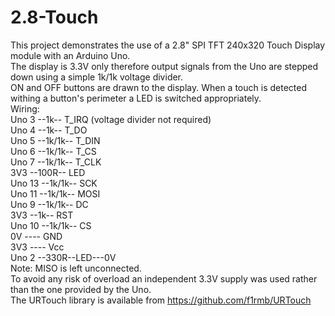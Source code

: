 # 2.8-Touch
This project demonstrates the use of a 2.8" SPI TFT 240x320 Touch Display module with an Arduino Uno.\
The display is 3.3V only therefore output signals from the Uno are stepped down using a simple 1k/1k
voltage divider.\
ON and OFF buttons are drawn to the display. When a touch is detected withing a button's perimeter
a LED is switched appropriately.\
Wiring:\
Uno 3 --1k-- T_IRQ (voltage divider not required)\
Uno 4 --1k-- T_DO\
Uno 5 --1k/1k-- T_DIN\
Uno 6 --1k/1k-- T_CS\
Uno 7 --1k/1k-- T_CLK\
3V3 --100R-- LED\
Uno 13 --1k/1k-- SCK\
Uno 11 --1k/1k-- MOSI\
Uno 9 --1k/1k-- DC\
3V3 --1k-- RST\
Uno 10 --1k/1k-- CS\
0V ---- GND\
3V3 ---- Vcc\
Uno 2 --330R--LED---0V\
Note: MISO is left unconnected.\
To avoid any risk of overload an independent 3.3V supply was used rather than the one provided by the Uno.\
The URTouch library is available from https://github.com/f1rmb/URTouch
